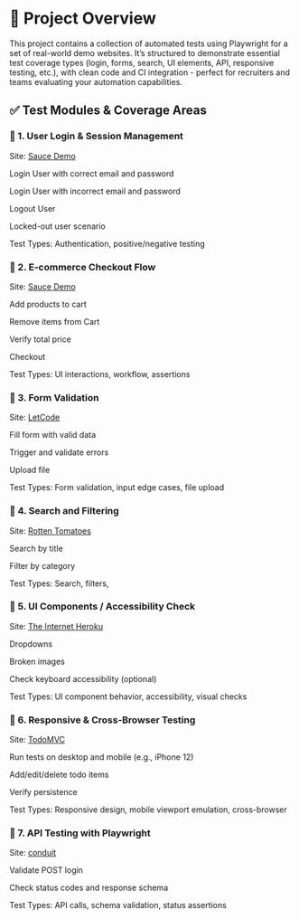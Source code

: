 # 🔧 Project Overview

This project contains a collection of automated tests using Playwright for a set of real-world demo websites. It’s structured to demonstrate essential test coverage types (login, forms, search, UI elements, API, responsive testing, etc.), with clean code and CI integration - perfect for recruiters and teams evaluating your automation capabilities.

## ✅ Test Modules & Coverage Areas

### 📌 1. User Login & Session Management

Site: [Sauce Demo](https://www.saucedemo.com/)

Login User with correct email and password

Login User with incorrect email and password

Logout User

Locked-out user scenario

Test Types: Authentication, positive/negative testing

### 📌 2. E-commerce Checkout Flow

Site: [Sauce Demo](https://www.saucedemo.com/)

Add products to cart

Remove items from Cart

Verify total price

Checkout

Test Types: UI interactions, workflow, assertions

### 📌 3. Form Validation

Site: [LetCode](https://letcode.in/forms)

Fill form with valid data

Trigger and validate errors

Upload file

Test Types: Form validation, input edge cases, file upload

### 📌 4. Search and Filtering

Site: [Rotten Tomatoes](https://www.rottentomatoes.com/)

Search by title

Filter by category

Test Types: Search, filters,

### 📌 5. UI Components / Accessibility Check

Site: [The Internet Heroku](https://the-internet.herokuapp.com/)

Dropdowns

Broken images

Check keyboard accessibility (optional)

Test Types: UI component behavior, accessibility, visual checks

### 📌 6. Responsive & Cross-Browser Testing

Site: [TodoMVC](https://todomvc.com/examples/react/dist/)

Run tests on desktop and mobile (e.g., iPhone 12)

Add/edit/delete todo items

Verify persistence

Test Types: Responsive design, mobile viewport emulation, cross-browser

### 📌 7. API Testing with Playwright

Site: [conduit](https://conduit.bondaracademy.com/)

Validate POST login

Check status codes and response schema

Test Types: API calls, schema validation, status assertions
